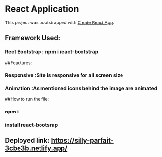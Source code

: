 #  React Application

This project was bootstrapped with [Create React App](https://github.com/facebook/create-react-app).

## Framework Used:
### Rect Bootstrap : npm i react-bootstrap

##Feautures:

### Responsive :Site is responsive for all screen size
### Animation  :As mentioned icons behind the image are animated


##How to run the file:
### npm i 
### install react-bootsrap


## Deployed link: https://silly-parfait-3cbe3b.netlify.app/

